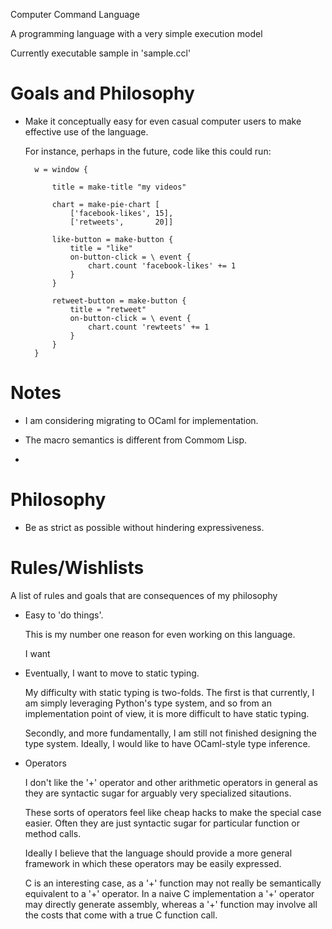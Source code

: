 Computer Command Language

A programming language with a very simple execution model

Currently executable sample in 'sample.ccl'


Goals and Philosophy
====================

* Make it conceptually easy for even casual computer users to make effective use of the language.

    For instance, perhaps in the future, code like this could run:
    
        w = window {
            
            title = make-title "my videos"
            
            chart = make-pie-chart [
                ['facebook-likes', 15],
                ['retweets',       20]]
            
            like-button = make-button {
                title = "like"
                on-button-click = \ event {
                    chart.count 'facebook-likes' += 1
                }
            }
            
            retweet-button = make-button {
                title = "retweet"
                on-button-click = \ event {
                    chart.count 'rewteets' += 1
                }
            }
        }
        
        

Notes
=====

* I am considering migrating to OCaml for implementation.

* The macro semantics is different from Commom Lisp.

* 

Philosophy
==========

* Be as strict as possible without hindering expressiveness.


Rules/Wishlists
==============

A list of rules and goals that are consequences of my philosophy

* Easy to 'do things'.

    This is my number one reason for even working on this language.
    
    I want 
    

* Eventually, I want to move to static typing.

    My difficulty with static typing is two-folds. The first is that
    currently, I am simply leveraging Python's type system, and so from
    an implementation point of view, it is more difficult to have static
    typing.
    
    Secondly, and more fundamentally, I am still not finished designing
    the type system. Ideally, I would like to have OCaml-style type
    inference.

* Operators

    I don't like the '+' operator and other arithmetic operators in general
    as they are syntactic sugar for arguably very specialized sitautions.
    
    These sorts of operators feel like cheap hacks to make the special case
    easier. Often they are just syntactic sugar for particular function or 
    method calls.
    
    Ideally I believe that the language should provide a more general
    framework in which these operators may be easily expressed.
    
    C is an interesting case, as a '+' function may not really be
    semantically equivalent to a '+' operator. In a naive C implementation
    a '+' operator may directly generate assembly, whereas a '+' function
    may involve all the costs that come with a true C function call.

